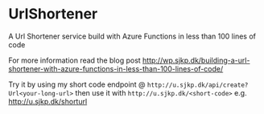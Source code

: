 # UrlShortener
A Url Shortener service build with Azure Functions in less than 100 lines of code 

For more information read the blog post http://wp.sjkp.dk/building-a-url-shortener-with-azure-functions-in-less-than-100-lines-of-code/ 

Try it by using my short code endpoint @ `http://u.sjkp.dk/api/create?Url<your-long-url>` then use it with `http://u.sjkp.dk/<short-code>` e.g. http://u.sjkp.dk/shorturl 
